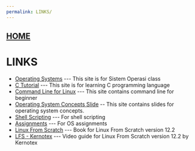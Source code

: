 ```yaml
---
permalink: LINKS/
---
```


## [HOME](../)

# LINKS

* [Operating Systems](https://os.vlsm.org/) --- This site is for Sistem Operasi class
* [C Tutorial](https://www.w3schools.com/c/index.php) --- This site is for learning C programming language
* [Command Line for Linux](https://ubuntu.com/tutorials/command-line-for-beginners#1-overview) --- This site contains command line for beginner
* [Operating System Concepts Slide](https://codex.cs.yale.edu/avi/os-book/OS10/slide-dir/) -- This site contains slides for operating system concepts.
* [Shell Scripting](https://www.shellscript.sh/) --- For shell scripting
* [Assignments](https://demos.vlsm.org/#idx000) --- For OS assignments
* [Linux From Scratch](https://www.linuxfromscratch.org/lfs/view/12.2/) --- Book for Linux From Scratch version 12.2
* [LFS - Kernotex](https://www.youtube.com/playlist?list=PLyc5xVO2uDsDzdT8lkx430hZ-gY69wgS3) --- Video guide for Linux From Scratch version 12.2 by Kernotex
<br>
